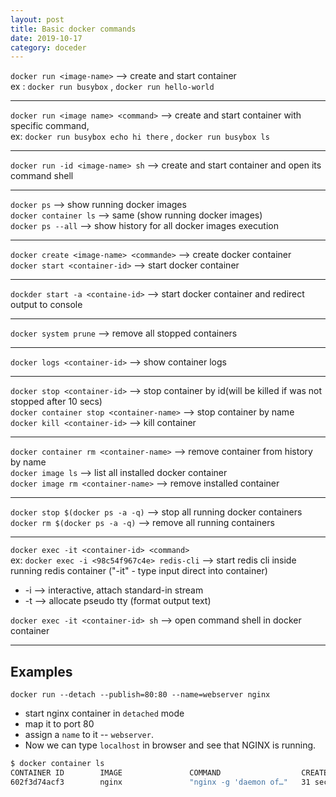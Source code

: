```yaml
---
layout: post
title: Basic docker commands
date: 2019-10-17
category: doceder
---  
```


`docker run <image-name>` --> create and start container  
ex : `docker run busybox` , `docker run hello-world`  

---

`docker run <image name> <command>` --> create and start container with specific command,  
ex: `docker run busybox echo hi there` , `docker run busybox ls`  

---

`docker run -id <image-name> sh` --> create and start container and open its command shell  

---

`docker ps`           --> show running docker images  
`docker container ls` --> same (show running docker images)  
`docker ps --all`     --> show history for all docker images execution  

---

`docker create <image-name> <commande>` --> create docker container  
`docker start <container-id>`           --> start docker container  

---

`dockder start -a <containe-id>`        --> start docker container and redirect output to console  

---

`docker system prune` --> remove all stopped containers  

---

`docker logs <container-id>` --> show container logs  

---

`docker stop <container-id>`             --> stop container by id(will be killed if was not stopped after 10 secs)  
`docker container stop <container-name>` --> stop container by name  
`docker kill <container-id>`             --> kill container  

---

`docker container rm <container-name>` --> remove container from history by name  
`docker image ls`                      --> list all installed docker container  
`docker image rm <container-name>`     --> remove installed container  

---

`docker stop $(docker ps -a -q)`       --> stop all running docker containers  
`docker rm $(docker ps -a -q)`         --> remove all running containers  

---

`docker exec -it <container-id> <command>`  
ex: `docker exec -i <98c54f967c4e> redis-cli` --> start redis cli inside running redis container ("-it" - type input direct into container)  
+ -i --> interactive, attach standard-in stream  
+ -t --> allocate pseudo tty (format output text)  

`docker exec -it <container-id> sh` --> open command shell in docker container  

---

## Examples

`docker run --detach --publish=80:80 --name=webserver nginx`
+ start nginx container in `detached` mode
+ map it to port 80 
+ assign a `name` to it -- `webserver`. 
+ Now we can type `localhost` in browser and see that NGINX is running.

```bash
$ docker container ls
CONTAINER ID        IMAGE               COMMAND                  CREATED             STATUS              PORTS                NAMES
602f3d74acf3        nginx               "nginx -g 'daemon of…"   31 seconds ago      Up 30 seconds       0.0.0.0:80->80/tcp   webserver
```

